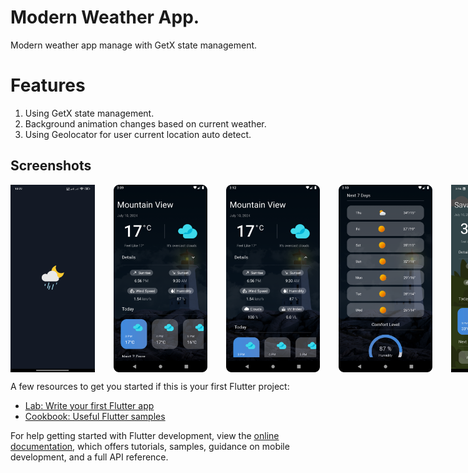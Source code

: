 # Modern Weather App.

Modern weather app manage with GetX state management.

# Features

<ol>
    <li>
        Using GetX state management.
    </li>
    <li>
        Background animation changes based on current weather.
    </li>
    <li>
        Using Geolocator for user current location auto detect.
    </li>
</ol>

## Screenshots

<div style="display:flex">
    <img src="screenshots/sc01.jpg" alt="Home Screen" width="150" height="300" style="margin-right: 30px;">
    <img src="screenshots/sc02.png" alt="Home Screen" width="150" height="300" style="margin-right: 30px;">
    <img src="screenshots/sc03.png" alt="Home Screen" width="150" height="300" style="margin-right: 30px;">
    <img src="screenshots/sc04.png" alt="Home Screen" width="150" height="300" style="margin-right: 30px;">
    <img src="screenshots/sc05.jpg" alt="Home Screen" width="150" height="300" style="margin-right: 30px;">
</div>

A few resources to get you started if this is your first Flutter project:

- [Lab: Write your first Flutter app](https://docs.flutter.dev/get-started/codelab)
- [Cookbook: Useful Flutter samples](https://docs.flutter.dev/cookbook)

For help getting started with Flutter development, view the
[online documentation](https://docs.flutter.dev/), which offers tutorials,
samples, guidance on mobile development, and a full API reference.
